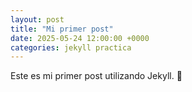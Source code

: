 ```yaml
---
layout: post
title: "Mi primer post"
date: 2025-05-24 12:00:00 +0000
categories: jekyll practica
---
```

Este es mi primer post utilizando Jekyll. 🎉